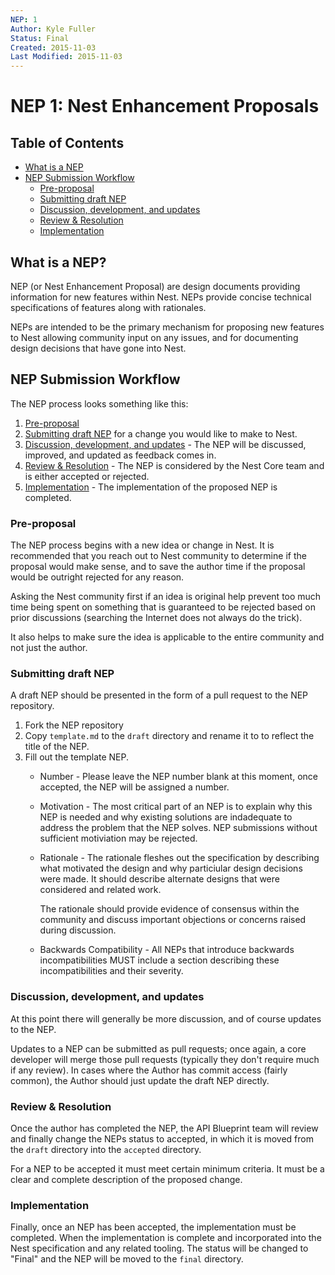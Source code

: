 ```yaml
---
NEP: 1
Author: Kyle Fuller
Status: Final
Created: 2015-11-03
Last Modified: 2015-11-03
---
```


# NEP 1: Nest Enhancement Proposals

## Table of Contents

- [What is a NEP](#what-is-a-nep)
- [NEP Submission Workflow](#rfc-submission-workflow)
    - [Pre-proposal](#pre-proposal)
    - [Submitting draft NEP](#submitting-draft-nep)
    - [Discussion, development, and updates](#discussion-development-and-updates)
    - [Review & Resolution](#review--resolution)
    - [Implementation](#implementation)

## What is a NEP?

NEP (or Nest Enhancement Proposal) are design documents providing
information for new features within Nest. NEPs provide concise technical
specifications of features along with rationales.

NEPs are intended to be the primary mechanism for proposing new features
to Nest allowing community input on any issues, and for documenting design
decisions that have gone into Nest.

## NEP Submission Workflow

The NEP process looks something like this:

1. [Pre-proposal](#pre-proposal)
2. [Submitting draft NEP](#submitting-draft-nep) for a change you would like
   to make to Nest.
3. [Discussion, development, and updates](#discussion-development-and-updates) -
   The NEP will be discussed, improved, and updated as feedback comes in.
4. [Review & Resolution](#review--resolution) - The NEP is considered by the
   Nest Core team and is either accepted or rejected.
5. [Implementation](#implementation) - The implementation of the proposed NEP
   is completed.

### Pre-proposal

The NEP process begins with a new idea or change in Nest. It is recommended
that you reach out to Nest community to determine if the proposal would make
sense, and to save the author time if the proposal would be outright rejected
for any reason.

Asking the Nest community first if an idea is original help prevent too
much time being spent on something that is guaranteed to be rejected based
on prior discussions (searching the Internet does not always do the trick).

It also helps to make sure the idea is applicable to the entire community and
not just the author.

### Submitting draft NEP

A draft NEP should be presented in the form of a pull request to the NEP repository.

1. Fork the NEP repository
2. Copy `template.md` to the `draft` directory and rename it to to reflect the
   title of the NEP.
3. Fill out the template NEP.
    - Number - Please leave the NEP number blank at this moment, once accepted,
      the NEP will be assigned a number.
    - Motivation - The most critical part of an NEP is to explain why this NEP is
      needed and why existing solutions are indadequate to address the problem that
      the NEP solves. NEP submissions without sufficient motiviation may be
      rejected.
    - Rationale - The rationale fleshes out the specification by describing
      what motivated the design and why particiular design decisions were made.
      It should describe alternate designs that were considered and related
      work.

      The rationale should provide evidence of consensus within the community
      and discuss important objections or concerns raised during discussion.
    - Backwards Compatibility - All NEPs that introduce backwards
      incompatibilities MUST include a section describing these
      incompatibilities and their severity.

### Discussion, development, and updates

At this point there will generally be more discussion, and of course updates
to the NEP.

Updates to a NEP can be submitted as pull requests; once again, a core
developer will merge those pull requests (typically they don't require much if
any review). In cases where the Author has commit access (fairly common), the
Author should just update the draft NEP directly.

### Review & Resolution

Once the author has completed the NEP, the API Blueprint team will review and
finally change the NEPs status to accepted, in which it is moved from the
`draft` directory into the `accepted` directory.

For a NEP to be accepted it must meet certain minimum criteria. It must be a
clear and complete description of the proposed change.

### Implementation

Finally, once an NEP has been accepted, the implementation must be completed.
When the implementation is complete and incorporated into the Nest
specification and any related tooling. The status will be changed to "Final"
and the NEP will be moved to the `final` directory.
